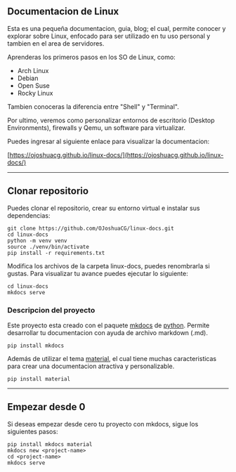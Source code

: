 ## Documentacion de Linux

Esta es una pequeña documentacion, guia, blog; el cual, permite conocer y explorar sobre Linux, enfocado para ser utilizado en tu uso personal y tambien en el area de servidores.

Aprenderas los primeros pasos en los SO de Linux, como:

- Arch Linux
- Debian
- Open Suse
- Rocky Linux

Tambien conoceras la diferencia entre "Shell" y "Terminal".

Por ultimo, veremos como personalizar entornos de escritorio (Desktop Environments), firewalls y Qemu, un software para virtualizar.

Puedes ingresar al siguiente enlace para visualizar la documentacion:

[https://ojoshuacg.github.io/linux-docs/](https://ojoshuacg.github.io/linux-docs/)


---
## Clonar repositorio

Puedes clonar el repositorio, crear su entorno virtual e instalar sus dependencias:

``` 
git clone https://github.com/OJoshuaCG/linux-docs.git
cd linux-docs
python -m venv venv
source ./venv/bin/activate
pip install -r requirements.txt
```

Modifica los archivos de la carpeta linux-docs, puedes renombrarla si gustas. Para visualizar tu avance puedes ejecutar lo siguiente:

```
cd linux-docs
mkdocs serve
```


### Descripcion del proyecto

Este proyecto esta creado con el paquete [mkdocs](https://www.mkdocs.org/) de [python](https://www.python.org/). Permite desarrollar tu documentacion con ayuda de archivo markdown (.md).

```
pip install mkdocs
```

Además de utilizar el tema [material](https://squidfunk.github.io/mkdocs-material/), el cual tiene muchas caracteristicas para crear una documentacion atractiva y personalizable.

```
pip install material
```

---
## Empezar desde 0

Si deseas empezar desde cero tu proyecto con mkdocs, sigue los siguientes pasos:

```
pip install mkdocs material
mkdocs new <project-name>
cd <project-name>
mkdocs serve
```

